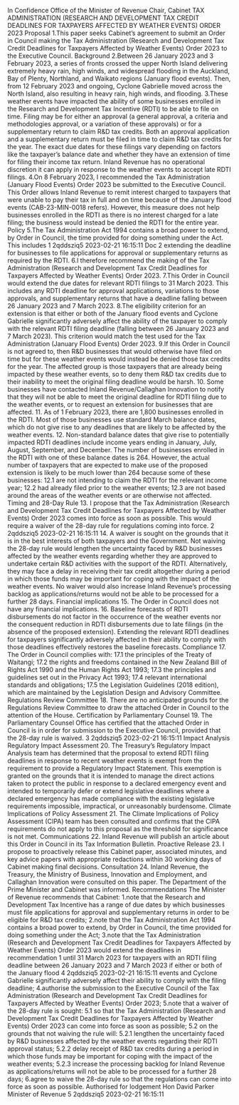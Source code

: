 In Confidence Office of the Minister of Revenue Chair, Cabinet TAX ADMINISTRATION (RESEARCH AND DEVELOPMENT TAX CREDIT DEADLINES FOR TAXPAYERS AFFECTED BY WEATHER EVENTS) ORDER 2023 Proposal 1.This paper seeks Cabinet’s agreement to submit an Order in Council making the Tax Administration (Research and Development Tax Credit Deadlines for Taxpayers Affected by Weather Events) Order 2023 to the Executive Council. Background 2.Between 26 January 2023 and 3 February 2023, a series of fronts crossed the upper North Island delivering extremely heavy rain, high winds, and widespread flooding in the Auckland, Bay of Plenty, Northland, and Waikato regions (January flood events). Then, from 12 February 2023 and ongoing, Cyclone Gabrielle moved across the North Island, also resulting in heavy rain, high winds, and flooding. 3.These weather events have impacted the ability of some businesses enrolled in the Research and Development Tax Incentive (RDTI) to be able to file on time. Filing may be for either an approval (a general approval, a criteria and methodologies approval, or a variation of these approvals) or for a supplementary return to claim R&D tax credits. Both an approval application and a supplementary return must be filed in time to claim R&D tax credits for the year. The exact due dates for these filings vary depending on factors like the taxpayer’s balance date and whether they have an extension of time for filing their income tax return. Inland Revenue has no operational discretion it can apply in response to the weather events to accept late RDTI filings. 4.On 8 February 2023, I recommended the Tax Administration (January Flood Events) Order 2023 be submitted to the Executive Council. This Order allows Inland Revenue to remit interest charged to taxpayers that were unable to pay their tax in full and on time because of the January flood events (CAB-23-MIN-0018 refers). However, this measure does not help businesses enrolled in the RDTI as there is no interest charged for a late filing; the business would instead be denied the RDTI for the entire year. Policy 5.The Tax Administration Act 1994 contains a broad power to extend, by Order in Council, the time provided for doing something under the Act. This includes 1 2qddsziq5 2023-02-21 16:15:11 Doc 2 extending the deadline for businesses to file applications for approval or supplementary returns as required by the RDTI. 6.I therefore recommend the making of the Tax Administration (Research and Development Tax Credit Deadlines for Taxpayers Affected by Weather Events) Order 2023. 7.This Order in Council would extend the due dates for relevant RDTI filings to 31 March 2023. This includes any RDTI deadline for approval applications, variations to those approvals, and supplementary returns that have a deadline falling between 26 January 2023 and 7 March 2023. 8.The eligibility criterion for an extension is that either or both of the January flood events and Cyclone Gabrielle significantly adversely affect the ability of the taxpayer to comply with the relevant RDTI filing deadline (falling between 26 January 2023 and 7 March 2023). This criterion would match the test used for the Tax Administration (January Flood Events) Order 2023. 9.If this Order in Council is not agreed to, then R&D businesses that would otherwise have filed on time but for these weather events would instead be denied those tax credits for the year. The affected group is those taxpayers that are already being impacted by these weather events, so to deny them R&D tax credits due to their inability to meet the original filing deadline would be harsh. 10. Some businesses have contacted Inland Revenue/Callaghan Innovation to notify that they will not be able to meet the original deadline for RDTI filing due to the weather events, or to request an extension for businesses that are affected. 11. As of 1 February 2023, there are 1,800 businesses enrolled in the RDTI. Most of those businesses use standard March balance dates, which do not give rise to any deadlines that are likely to be affected by the weather events. 12. Non-standard balance dates that give rise to potentially impacted RDTI deadlines include income years ending in January, July, August, September, and December. The number of businesses enrolled in the RDTI with one of these balance dates is 264. However, the actual number of taxpayers that are expected to make use of the proposed extension is likely to be much lower than 264 because some of these businesses: 12.1 are not intending to claim the RDTI for the relevant income year; 12.2 had already filed prior to the weather events; 12.3 are not based around the areas of the weather events or are otherwise not affected. Timing and 28-Day Rule 13. I propose that the Tax Administration (Research and Development Tax Credit Deadlines for Taxpayers Affected by Weather Events) Order 2023 comes into force as soon as possible. This would require a waiver of the 28-day rule for regulations coming into force. 2 2qddsziq5 2023-02-21 16:15:11 14. A waiver is sought on the grounds that it is in the best interests of both taxpayers and the Government. Not waiving the 28-day rule would lengthen the uncertainty faced by R&D businesses affected by the weather events regarding whether they are approved to undertake certain R&D activities with the support of the RDTI. Alternatively, they may face a delay in receiving their tax credit altogether during a period in which those funds may be important for coping with the impact of the weather events. No waiver would also increase Inland Revenue’s processing backlog as applications/returns would not be able to be processed for a further 28 days. Financial implications 15. The Order in Council does not have any financial implications. 16. Baseline forecasts of RDTI disbursements do not factor in the occurrence of the weather events nor the consequent reduction in RDTI disbursements due to late filings (in the absence of the proposed extension). Extending the relevant RDTI deadlines for taxpayers significantly adversely affected in their ability to comply with those deadlines effectively restores the baseline forecasts. Compliance 17. The Order in Council complies with: 17.1 the principles of the Treaty of Waitangi; 17.2 the rights and freedoms contained in the New Zealand Bill of Rights Act 1990 and the Human Rights Act 1993; 17.3 the principles and guidelines set out in the Privacy Act 1993; 17.4 relevant international standards and obligations; 17.5 the Legislation Guidelines (2018 edition), which are maintained by the Legislation Design and Advisory Committee. Regulations Review Committee 18. There are no anticipated grounds for the Regulations Review Committee to draw the attached Order in Council to the attention of the House. Certification by Parliamentary Counsel 19. The Parliamentary Counsel Office has certified that the attached Order in Council is in order for submission to the Executive Council, provided that the 28-day rule is waived. 3 2qddsziq5 2023-02-21 16:15:11 Impact Analysis Regulatory Impact Assessment 20. The Treasury’s Regulatory Impact Analysis team has determined that the proposal to extend RDTI filing deadlines in response to recent weather events is exempt from the requirement to provide a Regulatory Impact Statement. This exemption is granted on the grounds that it is intended to manage the direct actions taken to protect the public in response to a declared emergency event and intended to temporarily defer or extend legislative deadlines where a declared emergency has made compliance with the existing legislative requirements impossible, impractical, or unreasonably burdensome. Climate Implications of Policy Assessment 21. The Climate Implications of Policy Assessment (CIPA) team has been consulted and confirms that the CIPA requirements do not apply to this proposal as the threshold for significance is not met. Communications 22. Inland Revenue will publish an article about this Order in Council in its Tax Information Bulletin. Proactive Release 23. I propose to proactively release this Cabinet paper, associated minutes, and key advice papers with appropriate redactions within 30 working days of Cabinet making final decisions. Consultation 24. Inland Revenue, the Treasury, the Ministry of Business, Innovation and Employment, and Callaghan Innovation were consulted on this paper. The Department of the Prime Minister and Cabinet was informed. Recommendations The Minister of Revenue recommends that Cabinet: 1.note that the Research and Development Tax Incentive has a range of due dates by which businesses must file applications for approval and supplementary returns in order to be eligible for R&D tax credits; 2.note that the Tax Administration Act 1994 contains a broad power to extend, by Order in Council, the time provided for doing something under the Act; 3.note that the Tax Administration (Research and Development Tax Credit Deadlines for Taxpayers Affected by Weather Events) Order 2023 would extend the deadlines in recommendation 1 until 31 March 2023 for taxpayers with an RDTI filing deadline between 26 January 2023 and 7 March 2023 if either or both of the January flood 4 2qddsziq5 2023-02-21 16:15:11 events and Cyclone Gabrielle significantly adversely affect their ability to comply with the filing deadline; 4.authorise the submission to the Executive Council of the Tax Administration (Research and Development Tax Credit Deadlines for Taxpayers Affected by Weather Events) Order 2023; 5.note that a waiver of the 28-day rule is sought: 5.1 so that the Tax Administration (Research and Development Tax Credit Deadlines for Taxpayers Affected by Weather Events) Order 2023 can come into force as soon as possible; 5.2 on the grounds that not waiving the rule will: 5.2.1 lengthen the uncertainty faced by R&D businesses affected by the weather events regarding their RDTI approval status; 5.2.2 delay receipt of R&D tax credits during a period in which those funds may be important for coping with the impact of the weather events; 5.2.3 increase the processing backlog for Inland Revenue as applications/returns will not be able to be processed for a further 28 days; 6.agree to waive the 28-day rule so that the regulations can come into force as soon as possible. Authorised for lodgement Hon David Parker Minister of Revenue 5 2qddsziq5 2023-02-21 16:15:11
